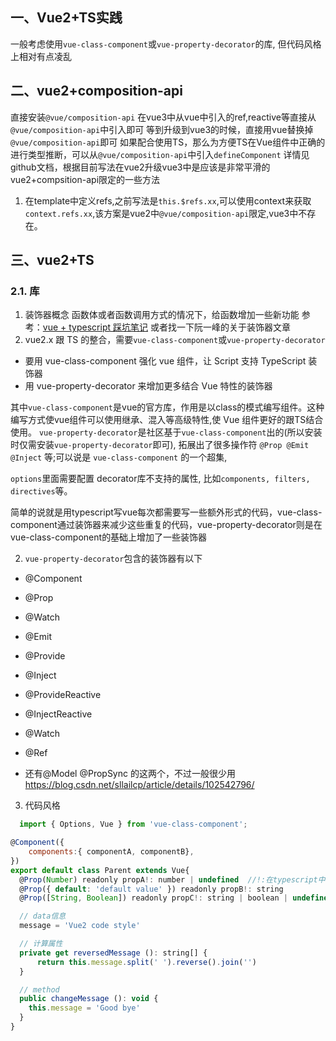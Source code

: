 ## 一、Vue2+TS实践
 一般考虑使用`vue-class-component`或`vue-property-decorator`的库, 但代码风格上相对有点凌乱


## 二、vue2+composition-api
直接安装`@vue/composition-api`
在vue3中从vue中引入的ref,reactive等直接从`@vue/composition-api`中引入即可
等到升级到vue3的时候，直接用vue替换掉`@vue/composition-api`即可
如果配合使用TS，那么为方便TS在Vue组件中正确的进行类型推断，可以从`@vue/composition-api`中引入`defineComponent`
详情见github文档，根据目前写法在vue2升级vue3中是应该是非常平滑的
vue2+compsition-api限定的一些方法

1. 在template中定义refs,之前写法是`this.$refs.xx`,可以使用context来获取`context.refs.xx`,该方案是vue2中`@vue/composition-api`限定,vue3中不存在。


## 三、vue2+TS
### 2.1. 库
1. 装饰器概念
函数体或者函数调用方式的情况下，给函数增加一些新功能
参考：[vue + typescript 踩坑笔记](https://blog.csdn.net/weixin_33984032/article/details/91446233) 或者找一下阮一峰的关于装饰器文章
2. vue2.x 跟 TS 的整合，需要`vue-class-component`或`vue-property-decorator`
* 要用 vue-class-component 强化 vue 组件，让 Script 支持 TypeScript 装饰器
* 用 vue-property-decorator 来增加更多结合 Vue 特性的装饰器

其中`vue-class-component`是vue的官方库，作用是以class的模式编写组件。这种编写方式使vue组件可以使用继承、混入等高级特性,使 Vue 组件更好的跟TS结合使用。
`vue-property-decorator`是社区基于`vue-class-component`出的(所以安装时仅需安装`vue-property-decorator`即可), 拓展出了很多操作符 `@Prop @Emit @Inject` 等;可以说是 `vue-class-component` 的一个超集,
 
`options`里面需要配置 decorator库不支持的属性, 比如`components, filters, directives`等。
 
 

简单的说就是用typescript写vue每次都需要写一些额外形式的代码，vue-class-component通过装饰器来减少这些重复的代码，vue-property-decorator则是在vue-class-component的基础上增加了一些装饰器

2. `vue-property-decorator`包含的装饰器有以下

* @Component

* @Prop

* @Watch

* @Emit

* @Provide

* @Inject

* @ProvideReactive
* @InjectReactive
* @Watch
* @Ref

* 还有@Model @PropSync 的这两个，不过一般很少用
https://blog.csdn.net/sllailcp/article/details/102542796/
3. 代码风格
```javascript
  import { Options, Vue } from 'vue-class-component';

@Component({
    components:{ componentA, componentB},
})
export default class Parent extends Vue{
  @Prop(Number) readonly propA!: number | undefined  //!:在typescript中这种写法的意思就是!前面的这个变量一定不是undefined或者null，!叫非空断言操作符。
  @Prop({ default: 'default value' }) readonly propB!: string
  @Prop([String, Boolean]) readonly propC!: string | boolean | undefined

  // data信息
  message = 'Vue2 code style'

  // 计算属性
  private get reversedMessage (): string[] {
      return this.message.split(' ').reverse().join('')
  }

  // method
  public changeMessage (): void {
    this.message = 'Good bye'
  }
}

```
